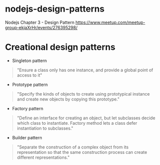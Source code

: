 # nodejs-design-patterns

Nodejs Chapter 3 - Design Pattern
https://www.meetup.com/meetup-group-ekjaXrHr/events/276395298/

# Creational design patterns
* Singleton pattern
> "Ensure a class only has one instance, and provide a global point of access to it"
* Prototype pattern 
> "Specify the kinds of objects to create using prototypical  instance and create new objects by copying this prototype."
* Factory pattern  
> "Define an interface for creating an object, but let subclasses decide which class to instantiate. Factory method lets a class defer instantiation to subclasses."
* Builder pattern 
> "Separate the construction of a complex object from its representation so that the same construction process can create different representations."

